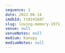```yaml
---
sequence: 1
date: 2022-06-14
imdbId: tt0241687
slug: loving-memory-1971
venue: null
venueNotes: null
medium: Kanopy
mediumNotes: null
---
```


